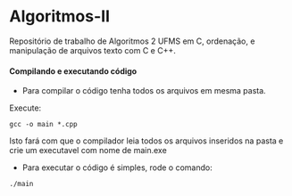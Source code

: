 # Algoritmos-II

Repositório de trabalho de Algoritmos 2 UFMS em C, ordenação, e manipulação de arquivos texto com C e C++.

#### Compilando e executando código

* Para compilar o código tenha todos os arquivos em mesma pasta.

Execute:

```
gcc -o main *.cpp
```


Isto fará com que o compilador leia todos os arquivos inseridos na pasta e crie um executavel com nome de main.exe

* Para executar o código é simples, rode o comando:

```
./main
```

